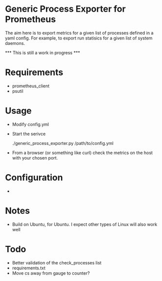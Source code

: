 Generic Process Exporter for Prometheus
=======================================

The aim here is to export metrics for a given list of processes defined in a yaml config. 
For example, to export run statisics for a given list of system daemons. 

*** This is still a work in progress ***

Requirements
============

* prometheus_client
* psutil

Usage
=====

* Modify config.yml
* Start the serivce

    ./generic_process_exporter.py /path/to/config.yml
    
* From a browser (or something like curl) check the metrics on the host with your chosen port.

Configuration
=============

* 

Notes
=====
 
* Build on Ubuntu, for Ubuntu. I expect other types of Linux will also work well


Todo
====

* Better validation of the check_processes list
* requirements.txt
* Move cs away from gauge to counter?